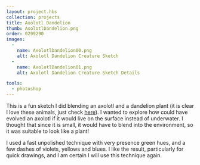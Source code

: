 ```yaml
---
layout: project.hbs
collection: projects
title: Axolotl Dandelion
thumb: AxolotlDandelion.png
order: 0299290
images:
  -
    name: AxolotlDandelion00.png
    alt: Axolotl Dandelion Creature Sketch
  -
    name: AxolotlDandelion01.png
    alt: Axolotl Dandelion Creature Sketch Details

tools:
  - photoshop
---
```

This is a fun sketch I did blending an axolotl and a dandelion plant (it is clear I love these animals, just check [here](/projects/alien-axolotl/)). I wanted to explore how could have evolved an axolotl if it would live on the surface instead of underwater. I thought that since it is small, it would have to blend into the environment, so it was suitable to look like a plant!

I used a fast unpolished technique with very presence green hues, and a few dashes of violets, yellows and blues. I like the result, particularly for quick drawings, and I am certain I will use this technique again.
